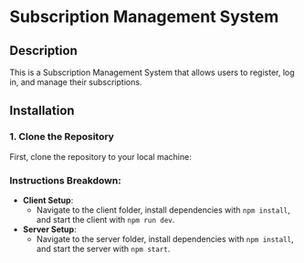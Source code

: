 # Subscription Management System

## Description
This is a Subscription Management System that allows users to register, log in, and manage their subscriptions.

## Installation

### 1. Clone the Repository
First, clone the repository to your local machine:


### Instructions Breakdown:
- **Client Setup**:
  - Navigate to the client folder, install dependencies with `npm install`, and start the client with `npm run dev`.
- **Server Setup**:
  - Navigate to the server folder, install dependencies with `npm install`, and start the server with `npm start`.
